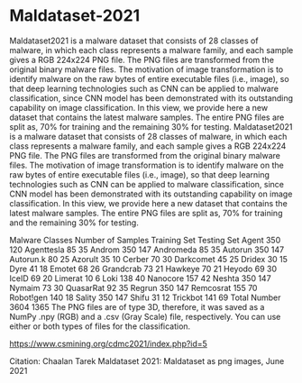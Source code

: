 # Maldataset-2021
Maldataset2021 is a malware dataset that consists of 28 classes of malware, in which each class represents a malware family, and each sample gives a RGB 224x224 PNG file. The PNG files are transformed from the original binary malware files. The motivation of image transformation is to identify malware on the raw bytes of entire executable files (i.e., image), so that deep learning technologies such as CNN can be applied to malware classification, since CNN model has been demonstrated with its outstanding capability on image classification. In this view, we provide here a new dataset that contains the latest malware samples. The entire PNG files are split as, 70% for training and the remaining 30% for testing.
Maldataset2021 is a malware dataset that consists of 28 classes of malware, in which each class represents a malware family, and each sample gives a RGB 224x224 PNG file. The PNG files are transformed from the original binary malware files. The motivation of image transformation is to identify malware on the raw bytes of entire executable files (i.e., image), so that deep learning technologies such as CNN can be applied to malware classification, since CNN model has been demonstrated with its outstanding capability on image classification. In this view, we provide here a new dataset that contains the latest malware samples. The entire PNG files are split as, 70% for training and the remaining 30% for testing.

Malware Classes	Number of Samples
Training Set	Testing Set
Agent	350	120
Agenttesla	85	35
Androm	350	147
Andromeda	85	35
Autorun	350	147
Autorun.k	80	25
Azorult	35	10
Cerber	70	30
Darkcomet	45	25
Dridex	30	15
Dyre	41	18
Emotet	68	26
Grandcrab	73	21
Hawkeye	70	21
Heyodo	69	30
IceID	69	20
Limerat	10	6
Loki	138	40
Nanocore	157	42
Neshta	350	147
Nymaim	73	30
QuasarRat	92	35
Regrun	350	147
Remcosrat	155	70
Robot!gen	140	18
Sality	350	147
Shifu	31	12
Trickbot	141	69
Total Number	3604	1365
The PNG files are of type 3D, therefore, it was saved as a NumPy .npy (RGB) and a .csv (Gray Scale) file, respectively. You can use either or both types of files for the classification. 

 https://www.csmining.org/cdmc2021/index.php?id=5

Citation:
Chaalan Tarek Maldataset 2021: Maldataset as png images, June 2021
